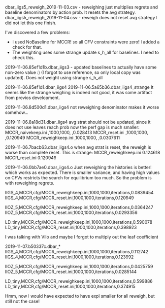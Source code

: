 dbar_iigs5_reweigh_2019-11-03.csv - reweighing just multiplies regrets and baseline denominators by action prob. It resets the avg strategy.
dbar_iigs5_reweigh_2019-11-04.csv - reweigh does not reset avg strategy
    I did not let this one finish.
    
I've discovered a few problems:
- I used NoBaseline for MCCR! so all CFV constraints were zero! I added a check for that.
- The weighting uses some strange update s_h_all for baselines. I need to check this.

2019-11-06.85ef1d1b.dbar_iigs3 - updated baselines to actually have some non-zero value :) (I forgot to use reference, so only local copy was updated). Does not weight using strange s_h_all


2019-11-06.85ef1d1.dbar_iigs4
2019-11-06.5a65b36.dbar_iigs4_strange
It seems like the strange weighing is indeed not good, it was some artifact from previos development.

2019-11-06.8d500d1.dbar_iigs4
not reweighing denominator makes it worse somehow...

2019-11-06.8a18d31.dbar_iigs4
avg strat should not be updated, since it does not use leaves reach prob
now the perf gap is much smaller:
MCCR_naivekeep.ini   ,1000,1000, ,0.028413
MCCR_reset.ini       ,1000,1000, ,0.120949
MCCR_reweighkeep.ini ,1000,1000, ,0.0307611


2019-11-06.7bacb63.dbar_iigs4.o
when avg strat is reset, the reweigh is worse than complete reset.
This is strange:
MCCR_reweighkeep.ini  0.124618
MCCR_reset.ini        0.120949

2019-11-06.0bb7ae0.dbar_iigs4.o
Just reweighing the histories is better! which works as expected.
There is smaller variance, and having high values on CFVs restricts 
the search for equilibrium too much.
So the problem is with reweighing regrets.


IIGS_4,MCCR,cfg/MCCR_reweighkeep.ini,1000,1000,iterations,0.0839454
IIGS_4,MCCR,cfg/MCCR_reset.ini,1000,1000,iterations,0.120949

IIOZ_5,MCCR,cfg/MCCR_reweighkeep.ini,1000,1000,iterations,0.0364247
IIOZ_5,MCCR,cfg/MCCR_reset.ini,1000,1000,iterations,0.0293356

LD_tiny,MCCR,cfg/MCCR_reweighkeep.ini,1000,1000,iterations,0.590078
LD_tiny,MCCR,cfg/MCCR_reset.ini,1000,1000,iterations,0.398923

I was talking with Vilo and maybe I forgot to multiply out 
the leaf coefficient

2019-11-07.b50337c.dbar_*
IIGS_4,MCCR,cfg/MCCR_reweighkeep.ini,1000,1000,iterations,0.112742
IIGS_4,MCCR,cfg/MCCR_reset.ini,1000,1000,iterations,0.123992

IIOZ_5,MCCR,cfg/MCCR_reweighkeep.ini,1000,1000,iterations,0.0425759
IIOZ_5,MCCR,cfg/MCCR_reset.ini,1000,1000,iterations,0.0285144

LD_tiny,MCCR,cfg/MCCR_reweighkeep.ini,1000,1000,iterations,0.599886
LD_tiny,MCCR,cfg/MCCR_reset.ini,1000,1000,iterations,0.374915

Hmm, now I would have expected to have expl smaller for all reweigh,
but still not the case!
